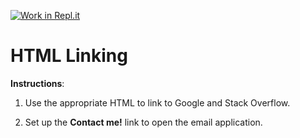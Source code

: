[![Work in Repl.it](https://classroom.github.com/assets/work-in-replit-14baed9a392b3a25080506f3b7b6d57f295ec2978f6f33ec97e36a161684cbe9.svg)](https://classroom.github.com/online_ide?assignment_repo_id=2989631&assignment_repo_type=AssignmentRepo)
# HTML Linking

**Instructions**:

1. Use the appropriate HTML to link to Google and Stack Overflow.

2. Set up the **Contact me!** link to open the email application. 
